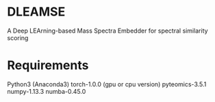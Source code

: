 # DLEAMSE
A Deep LEArning-based Mass Spectra Embedder for spectral similarity scoring 

# Requirements
Python3 (Anaconda3)
torch-1.0.0 (gpu or cpu version)
pyteomics-3.5.1
numpy-1.13.3
numba-0.45.0
